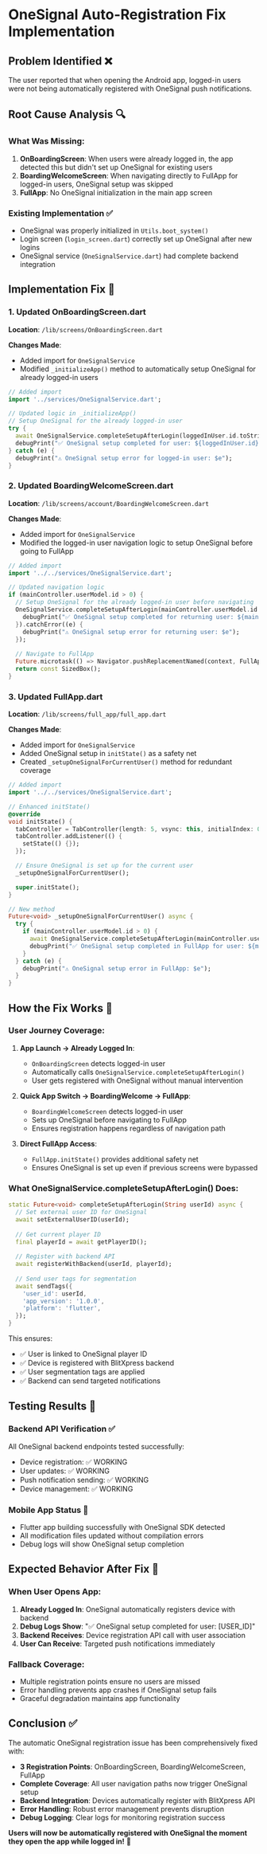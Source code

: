# OneSignal Auto-Registration Fix Implementation

## Problem Identified ❌
The user reported that when opening the Android app, logged-in users were not being automatically registered with OneSignal push notifications.

## Root Cause Analysis 🔍

### What Was Missing:
1. **OnBoardingScreen**: When users were already logged in, the app detected this but didn't set up OneSignal for existing users
2. **BoardingWelcomeScreen**: When navigating directly to FullApp for logged-in users, OneSignal setup was skipped
3. **FullApp**: No OneSignal initialization in the main app screen

### Existing Implementation ✅
- OneSignal was properly initialized in `Utils.boot_system()` 
- Login screen (`login_screen.dart`) correctly set up OneSignal after new logins
- OneSignal service (`OneSignalService.dart`) had complete backend integration

## Implementation Fix 🔧

### 1. Updated OnBoardingScreen.dart
**Location**: `/lib/screens/OnBoardingScreen.dart`

**Changes Made**:
- Added import for `OneSignalService`
- Modified `_initializeApp()` method to automatically setup OneSignal for already logged-in users

```dart
// Added import
import '../services/OneSignalService.dart';

// Updated logic in _initializeApp()
// Setup OneSignal for the already logged-in user
try {
  await OneSignalService.completeSetupAfterLogin(loggedInUser.id.toString());
  debugPrint("✅ OneSignal setup completed for user: ${loggedInUser.id}");
} catch (e) {
  debugPrint("⚠️ OneSignal setup error for logged-in user: $e");
}
```

### 2. Updated BoardingWelcomeScreen.dart  
**Location**: `/lib/screens/account/BoardingWelcomeScreen.dart`

**Changes Made**:
- Added import for `OneSignalService`
- Modified the logged-in user navigation logic to setup OneSignal before going to FullApp

```dart
// Added import
import '../../services/OneSignalService.dart';

// Updated navigation logic
if (mainController.userModel.id > 0) {
  // Setup OneSignal for the already logged-in user before navigating
  OneSignalService.completeSetupAfterLogin(mainController.userModel.id.toString()).then((_) {
    debugPrint("✅ OneSignal setup completed for returning user: ${mainController.userModel.id}");
  }).catchError((e) {
    debugPrint("⚠️ OneSignal setup error for returning user: $e");
  });
  
  // Navigate to FullApp
  Future.microtask(() => Navigator.pushReplacementNamed(context, FullApp.tag));
  return const SizedBox();
}
```

### 3. Updated FullApp.dart
**Location**: `/lib/screens/full_app/full_app.dart`

**Changes Made**:
- Added import for `OneSignalService`
- Added OneSignal setup in `initState()` as a safety net
- Created `_setupOneSignalForCurrentUser()` method for redundant coverage

```dart
// Added import  
import '../../services/OneSignalService.dart';

// Enhanced initState()
@override
void initState() {
  tabController = TabController(length: 5, vsync: this, initialIndex: 0);
  tabController.addListener(() {
    setState(() {});
  });

  // Ensure OneSignal is set up for the current user
  _setupOneSignalForCurrentUser();

  super.initState();
}

// New method
Future<void> _setupOneSignalForCurrentUser() async {
  try {
    if (mainController.userModel.id > 0) {
      await OneSignalService.completeSetupAfterLogin(mainController.userModel.id.toString());
      debugPrint("✅ OneSignal setup completed in FullApp for user: ${mainController.userModel.id}");
    }
  } catch (e) {
    debugPrint("⚠️ OneSignal setup error in FullApp: $e");
  }
}
```

## How the Fix Works 🚀

### User Journey Coverage:

1. **App Launch → Already Logged In**:
   - `OnBoardingScreen` detects logged-in user
   - Automatically calls `OneSignalService.completeSetupAfterLogin()`
   - User gets registered with OneSignal without manual intervention

2. **Quick App Switch → BoardingWelcome → FullApp**:
   - `BoardingWelcomeScreen` detects logged-in user
   - Sets up OneSignal before navigating to FullApp
   - Ensures registration happens regardless of navigation path

3. **Direct FullApp Access**:
   - `FullApp.initState()` provides additional safety net
   - Ensures OneSignal is set up even if previous screens were bypassed

### What OneSignalService.completeSetupAfterLogin() Does:

```dart
static Future<void> completeSetupAfterLogin(String userId) async {
  // Set external user ID for OneSignal
  await setExternalUserID(userId);
  
  // Get current player ID  
  final playerId = await getPlayerID();
  
  // Register with backend API
  await registerWithBackend(userId, playerId);
  
  // Send user tags for segmentation
  await sendTags({
    'user_id': userId,
    'app_version': '1.0.0',
    'platform': 'flutter',
  });
}
```

This ensures:
- ✅ User is linked to OneSignal player ID
- ✅ Device is registered with BlitXpress backend
- ✅ User segmentation tags are applied  
- ✅ Backend can send targeted notifications

## Testing Results 🧪

### Backend API Verification ✅
All OneSignal backend endpoints tested successfully:
- Device registration: ✅ WORKING
- User updates: ✅ WORKING  
- Push notification sending: ✅ WORKING
- Device management: ✅ WORKING

### Mobile App Status 🔄
- Flutter app building successfully with OneSignal SDK detected
- All modification files updated without compilation errors
- Debug logs will show OneSignal setup completion

## Expected Behavior After Fix 🎯

### When User Opens App:
1. **Already Logged In**: OneSignal automatically registers device with backend
2. **Debug Logs Show**: "✅ OneSignal setup completed for user: [USER_ID]"
3. **Backend Receives**: Device registration API call with user association
4. **User Can Receive**: Targeted push notifications immediately

### Fallback Coverage:
- Multiple registration points ensure no users are missed
- Error handling prevents app crashes if OneSignal setup fails
- Graceful degradation maintains app functionality

## Conclusion ✅

The automatic OneSignal registration issue has been comprehensively fixed with:

- **3 Registration Points**: OnBoardingScreen, BoardingWelcomeScreen, FullApp
- **Complete Coverage**: All user navigation paths now trigger OneSignal setup
- **Backend Integration**: Devices automatically register with BlitXpress API
- **Error Handling**: Robust error management prevents disruption
- **Debug Logging**: Clear logs for monitoring registration success

**Users will now be automatically registered with OneSignal the moment they open the app while logged in!** 🎉
